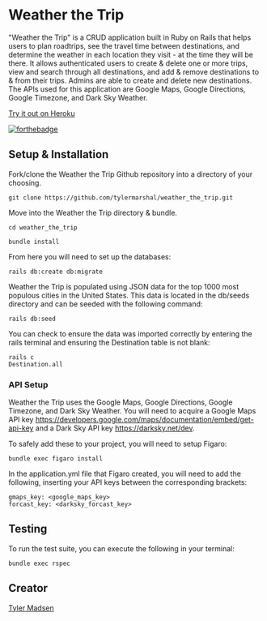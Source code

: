# Weather the Trip

"Weather the Trip" is a CRUD application built in Ruby on Rails that helps users to plan roadtrips, see the travel time between destinations, and determine the weather in each location they visit - at the time they will be there. It allows authenticated users to create & delete one or more trips, view and search through all destinations, and add & remove destinations to & from their trips. Admins are able to create and delete new destinations. The APIs used for this application are Google Maps, Google Directions, Google Timezone, and Dark Sky Weather.

[Try it out on Heroku](https://weather-the-trip.herokuapp.com/)

[![forthebadge](http://forthebadge.com/images/badges/made-with-ruby.svg)]()

## Setup & Installation

Fork/clone the Weather the Trip Github repository into a directory of your choosing.

```
git clone https://github.com/tylermarshal/weather_the_trip.git
```

Move into the Weather the Trip directory & bundle.

```
cd weather_the_trip
```
```
bundle install
```

From here you will need to set up the databases:

```
rails db:create db:migrate
```

Weather the Trip is populated using JSON data for the top 1000 most populous cities in the United States. This data is located in the db/seeds directory and can be seeded with the following command:

```
rails db:seed
```

You can check to ensure the data was imported correctly by entering the rails terminal and ensuring the Destination table is not blank:

```
rails c
Destination.all
```

### API Setup

Weather the Trip uses the Google Maps, Google Directions, Google Timezone, and Dark Sky Weather. You will need to acquire a Google Maps API key https://developers.google.com/maps/documentation/embed/get-api-key and a Dark Sky API key https://darksky.net/dev.

To safely add these to your project, you will need to setup Figaro:

```
bundle exec figaro install
```

In the application.yml file that Figaro created, you will need to add the following, inserting your API keys between the corresponding brackets:

```
gmaps_key: <google_maps_key>
forcast_key: <darksky_forcast_key>
```

## Testing

To run the test suite, you can execute the following in your terminal:

```
bundle exec rspec
```

## Creator
[Tyler Madsen](https://github.com/tylermarshal)

